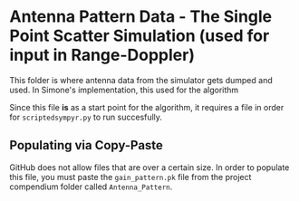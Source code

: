 # Antenna Pattern Data - The Single Point Scatter Simulation (used for input in Range-Doppler)

This folder is where antenna data from the simulator gets dumped and used. In Simone's implementation, this used for the algorithm 

Since this file **is** as a start point for the algorithm, it requires a file in order for `scriptedsympyr.py` to run succesfully.

## Populating via Copy-Paste
GitHub does not allow files that are over a certain size. In order to populate this file, you must paste the `gain_pattern.pk` file from the project compendium folder called `Antenna_Pattern`.